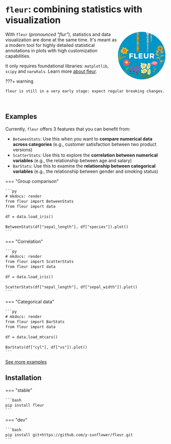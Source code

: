 # `fleur`: combining statistics with visualization

<img src="https://github.com/JosephBARBIERDARNAL/static/blob/main/python-libs/fleur/image.png?raw=true" alt="fleur logo" align="right" width="150px"/>

With `fleur` (_pronounced "flur"_), statistics and data visualization are done at the same time. It's meant as a modern tool for highly detailed statistical annotations in plots with high customization capabilities.

It only requires foundational libraries: `matplotlib`, `scipy` and `narwhals`. Learn more [about fleur](./about.md).

???+ warning

    fleur is still in a very early stage: expect regular breaking changes.

<br>

## Examples

Currently, `fleur` offers 3 features that you can benefit from:

- `BetweenStats`: Use this when you want to **compare numerical data across categories** (e.g., customer satisfaction between two product versions)
- `ScatterStats`: Use this to explore the **correlation between numerical variables** (e.g., the relationship between age and salary)
- `BarStats`: Use this to examine the **relationship between categorical variables** (e.g., the relationship between gender and smoking status)

=== "Group comparison"

    ```py
    # mkdocs: render
    from fleur import BetweenStats
    from fleur import data

    df = data.load_iris()

    BetweenStats(df["sepal_length"], df["species"]).plot()
    ```

=== "Correlation"

    ```py
    # mkdocs: render
    from fleur import ScatterStats
    from fleur import data

    df = data.load_iris()

    ScatterStats(df["sepal_length"], df["sepal_width"]).plot()
    ```

=== "Categorical data"

    ```py
    # mkdocs: render
    from fleur import BarStats
    from fleur import data

    df = data.load_mtcars()

    BarStats(df["cyl"], df["vs"]).plot()
    ```

[See more examples](./examples/quick-start.md)

## Installation

=== "stable"

    ```bash
    pip install fleur
    ```

=== "dev"

    ```bash
    pip install git+https://github.com/y-sunflower/fleur.git
    ```

<br><br>
